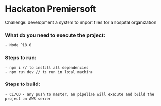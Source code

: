 # Hackaton Premiersoft

Challenge: development a system to import files for a hospital organization

### What do you need to execute the project:

    - Node ^18.0

### Steps to run:

    - npm i // to install all dependencies
    - npm run dev // to run in local machine

### Steps to build:
    
    - CI/CD - any push to master, an pipeline will execute and build the project on AWS server
